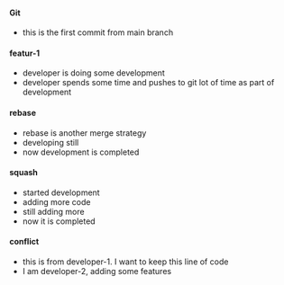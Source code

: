 #### Git
* this is the first commit from main branch

#### featur-1
* developer is doing some development
* developer spends some time and pushes to git lot of time as part of development

#### rebase
* rebase is another merge strategy
* developing still
* now development is completed

#### squash
* started development
* adding more code
* still adding more
* now it is completed


#### conflict
* this is from developer-1. I want to keep this line of code
* I am developer-2, adding some features

